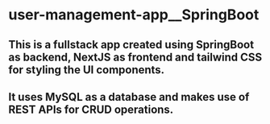 # user-management-app__SpringBoot

## This is a fullstack app created using SpringBoot as backend, NextJS as frontend and tailwind CSS for styling the UI components. 
## It uses MySQL as a database and makes use of REST APIs for CRUD operations.

